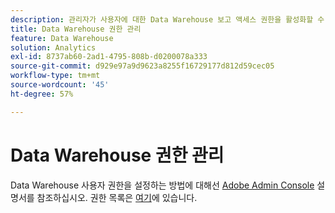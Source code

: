 ```yaml
---
description: 관리자가 사용자에 대한 Data Warehouse 보고 액세스 권한을 활성화할 수 있는 방법을 설명하는 단계에 대해 알아봅니다.
title: Data Warehouse 권한 관리
feature: Data Warehouse
solution: Analytics
exl-id: 8737ab60-2ad1-4795-808b-d0200078a333
source-git-commit: d929e97a9d9623a8255f16729177d812d59cec05
workflow-type: tm+mt
source-wordcount: '45'
ht-degree: 57%

---
```


# Data Warehouse 권한 관리

Data Warehouse 사용자 권한을 설정하는 방법에 대해선 [Adobe Admin Console](/help/admin/admin-console/home.md) 설명서를 참조하십시오. 권한 목록은 [여기](/help/admin/admin-console/permissions/report-suite-tools.md)에 있습니다.

